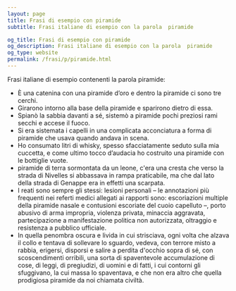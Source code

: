 ```yaml
---
layout: page
title: Frasi di esempio con piramide 
subtitle: Frasi italiane di esempio con la parola  piramide

og_title: Frasi di esempio con piramide 
og_description: Frasi italiane di esempio con la parola  piramide
og_type: website
permalink: /frasi/p/piramide.html
---
```


Frasi italiane di esempio contenenti la parola piramide:


- È una catenina con una piramide d’oro e dentro la piramide ci sono tre cerchi.
- Girarono intorno alla base della piramide e sparirono dietro di essa.
- Spianò la sabbia davanti a sé, sistemò a piramide pochi preziosi rami secchi e accese il fuoco.
- Si era sistemata i capelli in una complicata acconciatura a forma di piramide che usava quando andava in scena.
- Ho consumato litri di whisky, spesso sfacciatamente seduto sulla mia cuccetta, e come ultimo tocco d’audacia ho costruito una piramide con le bottiglie vuote.
- piramide di terra sormontata da un leone, c'era una cresta che verso la strada di Nivelles si abbassava in rampa praticabile, ma che dal lato della strada di Genappe era in effetti una scarpata.
- I reati sono sempre gli stessi: lesioni personali – le annotazioni più frequenti nei referti medici allegati ai rapporti sono: escoriazioni multiple della piramide nasale e contusioni escoriate del cuoio capelluto –, porto abusivo di arma impropria, violenza privata, minaccia aggravata, partecipazione a manifestazione politica non autorizzata, oltraggio e resistenza a pubblico ufficiale.
- In quella penombra oscura e livida in cui strisciava, ogni volta che alzava il collo e tentava di sollevare lo sguardo, vedeva, con terrore misto a rabbia, erigersi, disporsi e salire a perdita d'occhio sopra di sé, con scoscendimenti orribili, una sorta di spaventevole accumulazione di cose, di leggi, di pregiudizi, di uomini e di fatti, i cui contorni gli sfuggivano, la cui massa lo spaventava, e che non era altro che quella prodigiosa piramide da noi chiamata civiltà.
